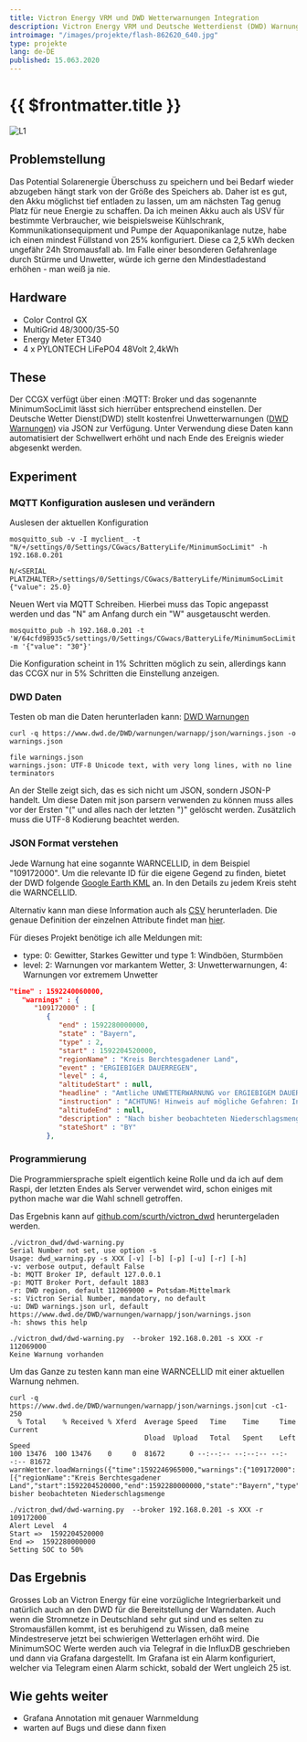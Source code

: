 ```yaml
---
title: Victron Energy VRM und DWD Wetterwarnungen Integration 
description: Victron Energy VRM und Deutsche Wetterdienst (DWD) Warnungen Integration
introimage: "/images/projekte/flash-862620_640.jpg"
type: projekte
lang: de-DE
published: 15.063.2020
---
```

# {{ $frontmatter.title }}
![L1](/images/projekte/flash-862620_640.jpg)
<TOC />


## Problemstellung

Das Potential Solarenergie Überschuss zu speichern und bei Bedarf wieder abzugeben hängt stark von der Größe des Speichers ab. Daher ist es gut, den Akku möglichst tief entladen zu lassen, um am nächsten Tag genug Platz für neue Energie zu schaffen. Da ich meinen Akku auch als USV für bestimmte Verbraucher, wie beispielsweise Kühlschrank, Kommunikationsequipment und Pumpe der Aquaponikanlage nutze, habe ich einen mindest Füllstand von 25% konfiguriert. Diese ca 2,5 kWh decken ungefähr 24h Stromausfall ab. Im Falle einer besonderen Gefahrenlage durch Stürme und Unwetter, würde ich gerne den Mindestladestand erhöhen - man weiß ja nie.

## Hardware

- Color Control GX
- MultiGrid 48/3000/35-50
- Energy Meter ET340
- 4 x PYLONTECH LiFePO4 48Volt 2,4kWh

## These

Der CCGX verfügt über einen :MQTT: Broker und das sogenannte MinimumSocLimit lässt sich hierrüber entsprechend einstellen. Der Deutsche Wetter Dienst(DWD) stellt kostenfrei Unwetterwarnungen ([DWD Warnungen](https://www.dwd.de/DWD/warnungen/warnapp/json/warnings.json)) via JSON zur Verfügung. Unter Verwendung diese Daten kann automatisiert der Schwellwert erhöht und nach Ende des Ereignis wieder abgesenkt werden.

## Experiment

### MQTT Konfiguration auslesen und verändern

Auslesen der aktuellen Konfiguration
```shell
mosquitto_sub -v -I myclient_ -t "N/+/settings/0/Settings/CGwacs/BatteryLife/MinimumSocLimit" -h 192.168.0.201

N/<SERIAL PLATZHALTER>/settings/0/Settings/CGwacs/BatteryLife/MinimumSocLimit {"value": 25.0}

```

Neuen Wert via MQTT Schreiben. Hierbei muss das Topic angepasst werden und das "N" am Anfang durch ein "W" ausgetauscht werden.
```shell
mosquitto_pub -h 192.168.0.201 -t 'W/64cfd98935c5/settings/0/Settings/CGwacs/BatteryLife/MinimumSocLimit' -m '{"value": "30"}'
```

Die Konfiguration scheint in 1% Schritten möglich zu sein, allerdings kann das CCGX nur in 5% Schritten die Einstellung anzeigen.

### DWD Daten

Testen ob man die Daten herunterladen kann: [DWD Warnungen](https://www.dwd.de/DWD/warnungen/warnapp/json/warnings.json)

```shell
curl -q https://www.dwd.de/DWD/warnungen/warnapp/json/warnings.json -o warnings.json

file warnings.json
warnings.json: UTF-8 Unicode text, with very long lines, with no line terminators
```

An der Stelle zeigt sich, das es sich nicht um JSON, sondern JSON-P handelt. Um diese Daten mit json parsern verwenden zu können muss alles vor der Ersten "(" und alles nach der letzten ")" gelöscht werden. Zusätzlich muss die UTF-8 Kodierung beachtet werden.

### JSON Format verstehen

Jede Warnung hat eine sogannte WARNCELLID, in dem Beispiel "109172000". Um die relevante ID für die eigene Gegend zu finden, bietet der DWD folgende 
[Google Earth KML](https://maps.dwd.de/geoserver/dwd/wms?service=WMS&version=1.1.0&request=GetMap&layers=dwd:Warngebiete_Kreise&styles=&bbox=5.86625035072566,47.2701236047002,15.0418156516163,55.0583836008072&width=768&height=651&srs=EPSG:4326&format=application%2Fvnd.google-earth.kml%2Bxml) an. In den Details zu jedem Kreis steht die WARNCELLID.

Alternativ kann man diese Information auch als [CSV](http://www.dwd.de/DE/leistungen/gds/help/warnungen/cap_warncellids_csv.csv?__blob=publicationFile&v=4) herunterladen. Die genaue Definition der einzelnen Attribute findet man [hier](https://www.home-assistant.io/integrations/dwd_weather_warnings/).

Für dieses Projekt benötige ich alle Meldungen mit:

- type: 0: Gewitter, Starkes Gewitter und type 1: Windböen, Sturmböen
- level: 2: Warnungen vor markantem Wetter, 3: Unwetterwarnungen, 4: Warnungen vor extremem Unwetter

```json
"time" : 1592240060000,
   "warnings" : {
      "109172000" : [
         {
            "end" : 1592280000000,
            "state" : "Bayern",
            "type" : 2,
            "start" : 1592204520000,
            "regionName" : "Kreis Berchtesgadener Land",
            "event" : "ERGIEBIGER DAUERREGEN",
            "level" : 4,
            "altitudeStart" : null,
            "headline" : "Amtliche UNWETTERWARNUNG vor ERGIEBIGEM DAUERREGEN",
            "instruction" : "ACHTUNG! Hinweis auf mögliche Gefahren: Infolge des Dauerregens sind unter anderem Hochwasser an Bächen und kleineren Flüssen sowie Überflutungen von Straßen möglich. (Details: www.hochwasserzentralen.de). Es können zum Beispiel Erdrutsche auftreten. Schließen Sie alle Fenster und Türen!",
            "altitudeEnd" : null,
            "description" : "Nach bisher beobachteten Niederschlagsmengen von 20 bis 30 l/m² tritt ergiebiger Dauerregen wechselnder Intensität auf. Dabei werden nochmals Niederschlagsmengen zwischen 40 l/m² und 60 l/m² erwartet.",
            "stateShort" : "BY"
         },
```

### Programmierung

Die Programmiersprache spielt eigentlich keine Rolle und da ich auf dem Raspi, der letzten Endes als Server verwendet wird, schon einiges mit python mache war die Wahl schnell getroffen.

Das Ergebnis kann auf [github.com/scurth/victron_dwd](https://github.com/scurth/victron_dwd) heruntergeladen werden.

```shell
./victron_dwd/dwd-warning.py
Serial Number not set, use option -s
Usage: dwd_warning.py -s XXX [-v] [-b] [-p] [-u] [-r] [-h]
-v: verbose output, default False
-b: MQTT Broker IP, default 127.0.0.1
-p: MQTT Broker Port, default 1883
-r: DWD region, default 112069000 = Potsdam-Mittelmark
-s: Victron Serial Number, mandatory, no default
-u: DWD warnings.json url, default https://www.dwd.de/DWD/warnungen/warnapp/json/warnings.json
-h: shows this help

./victron_dwd/dwd-warning.py  --broker 192.168.0.201 -s XXX -r 112069000
Keine Warnung vorhanden
```

Um das Ganze zu testen kann man eine WARNCELLID mit einer aktuellen Warnung nehmen.

```shell
curl -q https://www.dwd.de/DWD/warnungen/warnapp/json/warnings.json|cut -c1-250 
  % Total    % Received % Xferd  Average Speed   Time    Time     Time  Current
                                 Dload  Upload   Total   Spent    Left  Speed
100 13476  100 13476    0     0  81672      0 --:--:-- --:--:-- --:--:-- 81672
warnWetter.loadWarnings({"time":1592246965000,"warnings":{"109172000":[{"regionName":"Kreis Berchtesgadener Land","start":1592204520000,"end":1592280000000,"state":"Bayern","type":2,"level":4,"description":"Nach bisher beobachteten Niederschlagsmenge

./victron_dwd/dwd-warning.py  --broker 192.168.0.201 -s XXX -r 109172000
Alert Level  4
Start =>  1592204520000
End =>  1592280000000
Setting SOC to 50%

```

## Das Ergebnis
Grosses Lob an Victron Energy für eine vorzügliche Integrierbarkeit und natürlich auch an den DWD für die Bereitstellung der Warndaten. Auch wenn die Stromnetze in Deutschland sehr gut sind und es selten zu Stromausfällen kommt, ist es beruhigend zu Wissen, daß meine Mindestreserve jetzt bei schwierigen Wetterlagen erhöht wird. Die MinimumSOC Werte werden auch via Telegraf in die InfluxDB geschrieben und dann via Grafana dargestellt. Im Grafana ist ein Alarm konfiguriert, welcher via Telegram einen Alarm schickt, sobald der Wert ungleich 25 ist. 

## Wie gehts weiter
- Grafana Annotation mit genauer Warnmeldung
- warten auf Bugs und diese dann fixen
